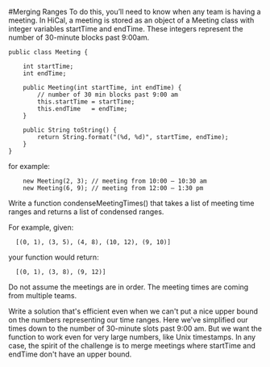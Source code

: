 #Merging Ranges
To do this, you’ll need to know when any team is having a meeting. In HiCal, a meeting is stored as an object of a Meeting class with integer variables startTime and endTime. These integers represent the number of 30-minute blocks past 9:00am.

```
public class Meeting {

    int startTime;
    int endTime;

    public Meeting(int startTime, int endTime) {
        // number of 30 min blocks past 9:00 am
        this.startTime = startTime;
        this.endTime   = endTime;
    }

    public String toString() {
        return String.format("(%d, %d)", startTime, endTime);
    }
}

```

for example:

```
  	new Meeting(2, 3); // meeting from 10:00 – 10:30 am
	new Meeting(6, 9); // meeting from 12:00 – 1:30 pm
```

Write a function condenseMeetingTimes() that takes a list of meeting time ranges and returns a list of condensed ranges.

For example, given:

```
  [(0, 1), (3, 5), (4, 8), (10, 12), (9, 10)]
```

your function would return:

```
  [(0, 1), (3, 8), (9, 12)]
```

Do not assume the meetings are in order. The meeting times are coming from multiple teams.

Write a solution that's efficient even when we can't put a nice upper bound on the numbers representing our time ranges. Here we've simplified our times down to the number of 30-minute slots past 9:00 am. But we want the function to work even for very large numbers, like Unix timestamps. In any case, the spirit of the challenge is to merge meetings where startTime and endTime don't have an upper bound.